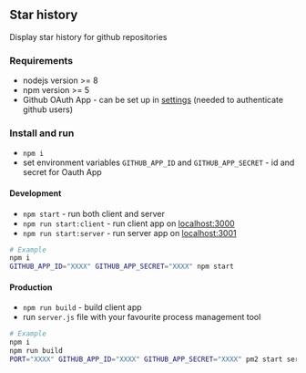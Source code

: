 ## Star history

Display star history for github repositories

### Requirements

* nodejs version >= 8
* npm version >= 5
* Github OAuth App - can be set up in [settings](https://github.com/settings/developers) (needed to authenticate github users)

### Install and run

* `npm i`
* set environment variables `GITHUB_APP_ID` and `GITHUB_APP_SECRET` - id and secret for Oauth App

#### Development

* `npm start` - run both client and server
* `npm run start:client` - run client app on [localhost:3000](http://localhost:3000/)
* `npm run start:server` - run server app on [localhost:3001](http://localhost:3001/)

```sh
# Example 
npm i
GITHUB_APP_ID="XXXX" GITHUB_APP_SECRET="XXXX" npm start
```

#### Production
* `npm run build` - build client app
* run `server.js` file with your favourite process management tool

```sh
# Example
npm i
npm run build
PORT="XXXX" GITHUB_APP_ID="XXXX" GITHUB_APP_SECRET="XXXX" pm2 start server.js
```
